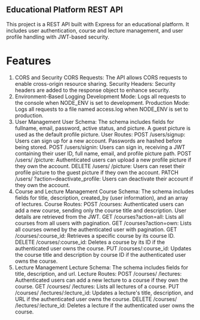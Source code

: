 ## Educational Platform REST API
This project is a REST API built with Express for an educational platform. It includes user authentication, course and lecture management, and user profile handling with JWT-based security.

# Features
1. CORS and Security
CORS Requests: The API allows CORS requests to enable cross-origin resource sharing.
Security Headers: Security headers are added to the response object to enhance security.
2. Environment-Based Logging
Development Mode: Logs all requests to the console when NODE_ENV is set to development.
Production Mode: Logs all requests to a file named access.log when NODE_ENV is set to production.
3. User Management
   User Schema:
The schema includes fields for fullname, email, password, active status, and picture.
A guest picture is used as the default profile picture.
User Routes:
POST /users/signup: Users can sign up for a new account. Passwords are hashed before being stored.
POST /users/signin: Users can sign in, receiving a JWT containing their user ID, full name, email, and profile picture path.
POST /users/
/picture: Authenticated users can upload a new profile picture if they own the account.
DELETE /users/
/picture: Users can reset their profile picture to the guest picture if they own the account.
PATCH /users/
?action=deactivate_profile: Users can deactivate their account if they own the account.
4. Course and Lecture Management
   Course Schema:
The schema includes fields for title, description, created_by (user information), and an array of lectures.
Course Routes:
POST /courses: Authenticated users can add a new course, sending only the course title and description. User details are retrieved from the JWT.
GET /courses?action=all: Lists all courses from all users with pagination.
GET /courses?action=own: Lists all courses owned by the authenticated user with pagination.
GET /courses/:course_id: Retrieves a specific course by its course ID.
DELETE /courses/:course_id: Deletes a course by its ID if the authenticated user owns the course.
PUT /courses/:course_id: Updates the course title and description by course ID if the authenticated user owns the course.
5. Lecture Management
    Lecture Schema:
The schema includes fields for title, description, and url.
Lecture Routes:
POST /courses/
/lectures: Authenticated users can add a new lecture to a course if they own the course.
GET /courses/
/lectures: Lists all lectures of a course.
PUT /courses/
/lectures/:lecture_id: Updates a lecture's title, description, and URL if the authenticated user owns the course.
DELETE /courses/
/lectures/:lecture_id: Deletes a lecture if the authenticated user owns the course.
